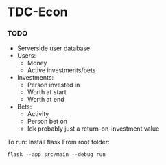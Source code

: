# TDC-Econ

### TODO
 - Serverside user database
 - Users:
   - Money
   - Active investments/bets
 - Investments:
   - Person invested in
   - Worth at start
   - Worth at end
 - Bets:
   - Activity
   - Person bet on
   - Idk probably just a return-on-investment value


To run:
Install flask
From root folder:

```flask --app src/main --debug run```
